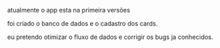 atualmente o app esta na primeira versões 

foi criado o banco de dados e o cadastro dos cards.

eu pretendo otimizar o fluxo de dados e corrigir os bugs ja conhecidos.